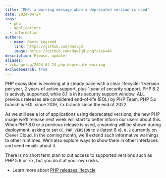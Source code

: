 ```yaml
---
title: "PHP: a warning message when a deprecated version is used"
date: 2024-04-24
tags:
  - php
  - applications
  - information
authors:
  - name: David Legrand
    link: https://github.com/davlgd
    image: https://github.com/davlgd.png?size=40
description: Please, update!
aliases:
- /changelog/2024-04-24-php-deprecate-warning
excludeSearch: true
---
```


PHP ecosystem is evolving at a steady pace with a clear lifecycle: 1 version per year, 2 years of active support, plus 1 year of security support. PHP 8.2 is actively supported, while 8.1 is in its security support window. ALL previous releases are considered end-of-life (EOL) by PHP Team. PHP 5.x branch is EOL since 2019, 7.x branch since the end of 2022.

As we still see a lot of applications using deprecated versions, the new PHP image we'll release next week will start to better inform our users about this. When PHP 8.0 or a previous release is used, a warning will be shown during deployment, asking to set `CC_PHP_VERSION` to `8` (latest 8.x), `8.2` currently on Clever Cloud. In the coming month, we'll extend such informative warnings to other runtimes. We'll also explore ways to show them in other interfaces and send emails about it.

 There is no short term plan to cut access to supported versions such as PHP 5.6 or 7.x, but you do it at your own risks.

* Learn more about [PHP releases lifecycle](https://www.php.net/supported-versions.php)

